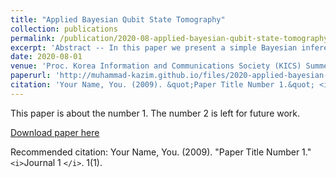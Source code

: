 ```yaml
---
title: "Applied Bayesian Qubit State Tomography"
collection: publications
permalink: /publication/2020-08-applied-bayesian-qubit-state-tomography
excerpt: 'Abstract -- In this paper we present a simple Bayesian inference based single-stage quantum state tomography. Previous approaches such as maximum likelihood estimation are compared with Bayesian analysis and its advantages especially concerning error bars are highlighted. We describe the underpinnings of Monte Carlo based methods and show how they can be applied to reconstruct a valid density matrix representing a single qubit. We also demonstrate the formulation of qubit tomography as a problem such that statistical packages such as Stan can be accessed as a black-box and their results can be validated.'
date: 2020-08-01
venue: 'Proc. Korea Information and Communications Society (KICS) Summer Conference'
paperurl: 'http://muhammad-kazim.github.io/files/2020-applied-bayesian-qubit-state-tomography.pdf'
citation: 'Your Name, You. (2009). &quot;Paper Title Number 1.&quot; <i>Journal 1</i>. 1(1).'
---
```

This paper is about the number 1. The number 2 is left for future work.

[Download paper here](http://academicpages.github.io/files/paper1.pdf)

Recommended citation: Your Name, You. (2009). "Paper Title Number 1." `<i>`Journal 1 `</i>`. 1(1).
